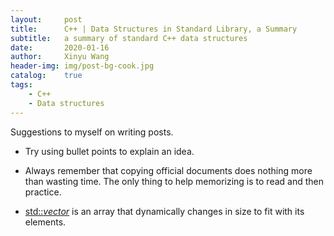 ```yaml
---
layout:		post
title:		C++ | Data Structures in Standard Library, a Summary
subtitle:	a summary of standard C++ data structures
date:		2020-01-16
author:		Xinyu Wang
header-img:	img/post-bg-cook.jpg
catalog:	true
tags:
	- C++
	- Data structures
---
```


Suggestions to myself on writing posts.

- Try using bullet points to explain an idea.
- Always remember that copying official documents does nothing more than wasting time. The only thing to help memorizing is to read and then practice.

- [std::*vector*](http://www.cplusplus.com/reference/vector/vector/) is an array that dynamically changes in size to fit with its elements.


